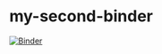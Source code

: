 # my-second-binder
[![Binder](https://mybinder.org/badge_logo.svg)](https://mybinder.org/v2/gh/YaminiMLokande/my-second-binder/HEAD)
